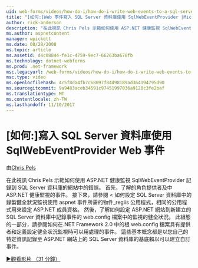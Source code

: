 ```yaml
---
uid: web-forms/videos/how-do-i/how-do-i-write-web-events-to-a-sql-server-database-using-the-sqlwebeventprovider
title: "[如何:]Web 事件寫入 SQL Server 資料庫使用 SqlWebEventProvider |Microsoft 文件"
author: rick-anderson
description: "在此視訊 Chris Pels 示範如何使用 ASP.NET 健康監視 SqlWebEventProvider 記錄到 SQL Server 資料庫的網站中的錯誤。 第一個、 上清除..."
ms.author: aspnetcontent
manager: wpickett
ms.date: 08/28/2008
ms.topic: article
ms.assetid: d4c08844-fe1c-4759-9ec7-66263ba678fb
ms.technology: dotnet-webforms
ms.prod: .net-framework
msc.legacyurl: /web-forms/videos/how-do-i/how-do-i-write-web-events-to-a-sql-server-database-using-the-sqlwebeventprovider
msc.type: video
ms.openlocfilehash: 4c5f8da4fb7c68097f84d98189ad364194795d90
ms.sourcegitcommit: 9a9483aceb34591c97451997036a9120c3fe2baf
ms.translationtype: MT
ms.contentlocale: zh-TW
ms.lasthandoff: 11/10/2017
---
```

<a name="how-do-i-write-web-events-to-a-sql-server-database-using-the-sqlwebeventprovider"></a>[如何:]寫入 SQL Server 資料庫使用 SqlWebEventProvider Web 事件
====================
由[Chris Pels](https://twitter.com/chrispels)

在此視訊 Chris Pels 示範如何使用 ASP.NET 健康監視 SqlWebEventProvider 記錄到 SQL Server 資料庫的網站中的錯誤。 首先，了解的角色提供者及中 ASP.NET 健康監視的事件。 接下來，請參閱 < 如何設定 SQL Server 資料庫中的錄製健全狀況監視使用 aspnet 事件所需的物件\_regiis 公用程式，相同的公用程式用來設定 ASP.NET 成員資格。 然後，了解如何設定 ASP.NET 網站到新建立的 SQL Server 資料庫中記錄事件的 web.config 檔案中的監視的健全狀況。 此組態的一部分，請參閱如何在.NET Framework 2.0 中的根 web.config 檔案具有提供者和定義設定健全狀況監視時可以用處理的事件。 這些基本概念都是以您自己的特定資訊記錄至 ASP.NET 網站上的 SQL Server 資料庫的基底賴以可以建立自訂事件。

[&#9654;觀看影片 （31 分鐘）](https://channel9.msdn.com/Blogs/ASP-NET-Site-Videos/how-do-i-write-web-events-to-a-sql-server-database-using-the-sqlwebeventprovider)
